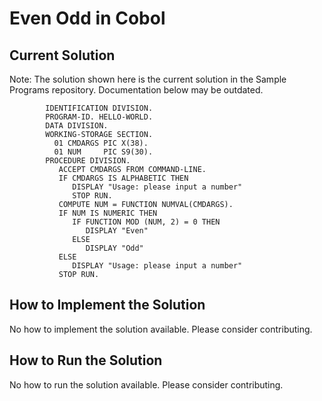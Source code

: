 # Even Odd in Cobol

## Current Solution

Note: The solution shown here is the current solution in the Sample Programs repository. Documentation below may be outdated.

```Cobol
        IDENTIFICATION DIVISION.
        PROGRAM-ID. HELLO-WORLD.
        DATA DIVISION.
        WORKING-STORAGE SECTION.
          01 CMDARGS PIC X(38).
          01 NUM     PIC S9(30).
        PROCEDURE DIVISION.
           ACCEPT CMDARGS FROM COMMAND-LINE.
           IF CMDARGS IS ALPHABETIC THEN
              DISPLAY "Usage: please input a number"
              STOP RUN.
           COMPUTE NUM = FUNCTION NUMVAL(CMDARGS).
           IF NUM IS NUMERIC THEN
              IF FUNCTION MOD (NUM, 2) = 0 THEN
                 DISPLAY "Even"
              ELSE
                 DISPLAY "Odd"
           ELSE 
              DISPLAY "Usage: please input a number"
           STOP RUN.

```

## How to Implement the Solution

No how to implement the solution available. Please consider contributing.

## How to Run the Solution

No how to run the solution available. Please consider contributing.